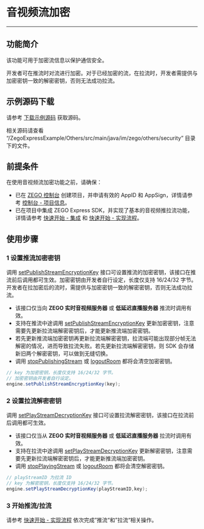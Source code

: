 # 音视频流加密

- - -

## 功能简介

该功能可用于加密流信息以保护通信安全。

开发者可在推流时对流进行加密。对于已经加密的流，在拉流时，开发者需提供与加密密钥一致的解密密钥，否则无法成功拉流。

## 示例源码下载

请参考 [下载示例源码](https://doc-zh.zego.im/article/3125) 获取源码。

相关源码请查看 “/ZegoExpressExample/Others/src/main/java/im/zego/others/security” 目录下的文件。

## 前提条件

在使用音视频流加密功能之前，请确保：

- 已在 [ZEGO 控制台](https://console.zego.im) 创建项目，并申请有效的 AppID 和 AppSign，详情请参考 [控制台 - 项目信息](/console/project-info)。
- 已在项目中集成 ZEGO Express SDK，并实现了基本的音视频推拉流功能，详情请参考 [快速开始 - 集成](https://doc-zh.zego.im/article/195) 和 [快速开始 - 实现流程](https://doc-zh.zego.im/article/7627)。


## 使用步骤

### 1 设置推流加密密钥

调用 [setPublishStreamEncryptionKey](https://doc-zh.zego.im/article/api?doc=Express_Video_SDK_API~java_android~class~ZegoExpressEngine#set-publish-stream-encryption-key) 接口可设置推流的加密密钥，该接口在推流前后调用都可生效。加密密钥由开发者自行设定，长度仅支持 16/24/32 字节。开发者在拉加密后的流时，需提供与加密密钥一致的解密密钥，否则无法成功拉流。

<Warning title="注意">

- 该接口仅当向 **ZEGO 实时音视频服务器** 或 **低延迟直播服务器** 推流时调用有效。
- 支持在推流中途调用 [setPublishStreamEncryptionKey](https://doc-zh.zego.im/article/api?doc=Express_Video_SDK_API~java_android~class~ZegoExpressEngine#set-publish-stream-encryption-key) 更新加密密钥，注意需要先更新拉流端解密密钥后，才能更新推流端加密密钥。
- 若先更新推流端加密密钥再更新拉流端解密密钥，拉流端可能出现部分帧无法解密的情况，进而导致拉流失败。若先更新拉流端解密密钥，则 SDK 会存储新旧两个解密密钥，可以做到无缝切换。
- 调用 [stopPublishingStream](https://doc-zh.zego.im/article/api?doc=Express_Video_SDK_API~java_android~class~ZegoExpressEngine#stop-publishing-stream) 或 [logoutRoom](https://doc-zh.zego.im/article/api?doc=Express_Video_SDK_API~java_android~class~ZegoExpressEngine#logout-room) 都将会清空加密密钥。

</Warning>


```java
// key 为加密密钥，长度仅支持 16/24/32 字节。
// 加密密钥由开发者自行设定。
engine.setPublishStreamEncryptionKey(key);
```

### 2 设置拉流解密密钥

调用 [setPlayStreamDecryptionKey](https://doc-zh.zego.im/article/api?doc=Express_Video_SDK_API~java_android~class~ZegoExpressEngine#set-play-stream-decryption-key) 接口可设置拉流解密密钥，该接口在拉流前后调用都可生效。

<Warning title="注意">

- 该接口仅当从 **ZEGO 实时音视频服务器** 或 **低延迟直播服务器** 拉流时调用有效。
- 支持在拉流中途调用 [setPlayStreamDecryptionKey](https://doc-zh.zego.im/article/api?doc=Express_Video_SDK_API~java_android~class~ZegoExpressEngine#set-play-stream-decryption-key) 更新解密密钥，注意需要先更新拉流端解密密钥后，才能更新推流端加密密钥。
- 调用 [stopPlayingStream](https://doc-zh.zego.im/article/api?doc=Express_Video_SDK_API~java_android~class~ZegoExpressEngine#stop-playing-stream) 或 [logoutRoom](https://doc-zh.zego.im/article/api?doc=Express_Video_SDK_API~java_android~class~ZegoExpressEngine#logout-room) 都将会清空解密密钥。

</Warning>

```java
// playStreamID 为拉流 ID
// key 为解密密钥，长度仅支持 16/24/32 字节。
engine.setPlayStreamDecryptionKey(playStreamID,key);

```

### 3 开始推流/拉流

请参考 [快速开始 - 实现流程](https://doc-zh.zego.im/article/7627#publishingStream) 依次完成”推流“和”拉流“相关操作。
